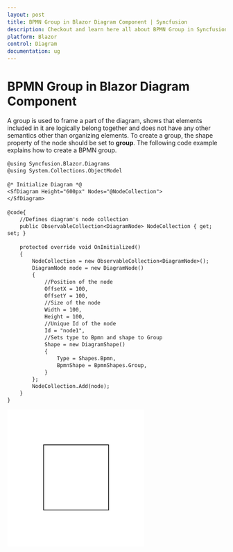 ```yaml
---
layout: post
title: BPMN Group in Blazor Diagram Component | Syncfusion
description: Checkout and learn here all about BPMN Group in Syncfusion Blazor Diagram component and much more details.
platform: Blazor
control: Diagram
documentation: ug
---
```


# BPMN Group in Blazor Diagram Component

A group is used to frame a part of the diagram, shows that elements included in it are logically belong together and does not have any other semantics other than organizing elements. To create a group, the shape property of the node should be set to **group**. The following code example explains how to create a BPMN group.

```cshtml
@using Syncfusion.Blazor.Diagrams
@using System.Collections.ObjectModel

@* Initialize Diagram *@
<SfDiagram Height="600px" Nodes="@NodeCollection">
</SfDiagram>

@code{
    //Defines diagram's node collection
    public ObservableCollection<DiagramNode> NodeCollection { get; set; }

    protected override void OnInitialized()
    {
        NodeCollection = new ObservableCollection<DiagramNode>();
        DiagramNode node = new DiagramNode()
        {
            //Position of the node
            OffsetX = 100,
            OffsetY = 100,
            //Size of the node
            Width = 100,
            Height = 100,
            //Unique Id of the node
            Id = "node1",
            //Sets type to Bpmn and shape to Group
            Shape = new DiagramShape()
            {
                Type = Shapes.Bpmn,
                BpmnShape = BpmnShapes.Group,
            }
        };
        NodeCollection.Add(node);
    }
}
```

![BPMN Group](../images/bpmn-group.png)